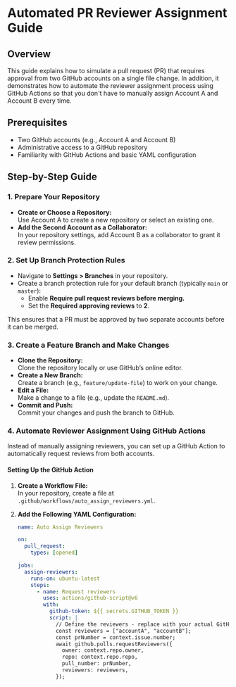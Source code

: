 # Automated PR Reviewer Assignment Guide

## Overview

This guide explains how to simulate a pull request (PR) that requires approval from two GitHub accounts on a single file change. In addition, it demonstrates how to automate the reviewer assignment process using GitHub Actions so that you don't have to manually assign Account A and Account B every time.

## Prerequisites

- Two GitHub accounts (e.g., Account A and Account B)
- Administrative access to a GitHub repository
- Familiarity with GitHub Actions and basic YAML configuration

## Step-by-Step Guide

### 1. Prepare Your Repository
- **Create or Choose a Repository:**  
  Use Account A to create a new repository or select an existing one.
- **Add the Second Account as a Collaborator:**  
  In your repository settings, add Account B as a collaborator to grant it review permissions.

### 2. Set Up Branch Protection Rules
- Navigate to **Settings > Branches** in your repository.
- Create a branch protection rule for your default branch (typically `main` or `master`):
  - Enable **Require pull request reviews before merging.**
  - Set the **Required approving reviews** to **2**.
  
This ensures that a PR must be approved by two separate accounts before it can be merged.

### 3. Create a Feature Branch and Make Changes
- **Clone the Repository:**  
  Clone the repository locally or use GitHub’s online editor.
- **Create a New Branch:**  
  Create a branch (e.g., `feature/update-file`) to work on your change.
- **Edit a File:**  
  Make a change to a file (e.g., update the `README.md`).
- **Commit and Push:**  
  Commit your changes and push the branch to GitHub.

### 4. Automate Reviewer Assignment Using GitHub Actions

Instead of manually assigning reviewers, you can set up a GitHub Action to automatically request reviews from both accounts.

#### Setting Up the GitHub Action

1. **Create a Workflow File:**  
   In your repository, create a file at `.github/workflows/auto_assign_reviewers.yml`.

2. **Add the Following YAML Configuration:**

   ```yaml
   name: Auto Assign Reviewers

   on:
     pull_request:
       types: [opened]

   jobs:
     assign-reviewers:
       runs-on: ubuntu-latest
       steps:
         - name: Request reviewers
           uses: actions/github-script@v6
           with:
             github-token: ${{ secrets.GITHUB_TOKEN }}
             script: |
               // Define the reviewers - replace with your actual GitHub usernames
               const reviewers = ["accountA", "accountB"];
               const prNumber = context.issue.number;
               await github.pulls.requestReviewers({
                 owner: context.repo.owner,
                 repo: context.repo.repo,
                 pull_number: prNumber,
                 reviewers: reviewers,
               });
